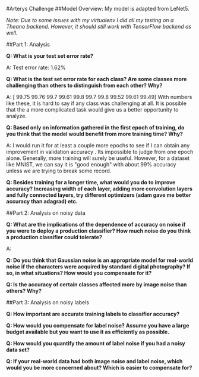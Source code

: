 #Arterys Challenge
##Model Overview:
My model is adapted from LeNet5. 

*Note: Due to some issues with my virtualenv I did all my testing on a Theano backend. However, it should still work with TensorFlow backend as well.*


##Part 1: Analysis


**Q: What is your test set error rate?**

A: Test error rate: 1.62%

**Q: What is the test set error rate for each class? Are some classes more challenging than others to distinguish from each other? Why?**

A: [ 99.75  99.76  99.7   99.61  99.8   99.7   99.8   99.52  99.61  99.49]
With numbers like these, it is hard to say if any class was challenging at all. It is possible that the a more complicated task would give us a better opportunity to analyze. 

**Q: Based only on information gathered in the first epoch of training, do you think that the model would benefit from more training time? Why?**

A: I would run it for at least a couple more epochs to see if I can obtain any improvement in validation accuracy . Its impossible to judge from one epoch alone. Generally, more training will surely be useful. However, for a dataset like MNIST, we can say it is "good enough" with about 99% accuracy unless we are trying to break some record. 

**Q: Besides training for a longer time, what would you do to improve accuracy?
Increasing width of each layer, adding more convolution layers and fully connected layers, try different optimizers (adam gave me better accuracy than adagrad) etc.**

##Part 2: Analysis on noisy data


**Q: What are the implications of the dependence of accuracy on noise if you were to deploy a production classifier? How much noise do you think a production classifier could tolerate?**

A: 

**Q: Do you think that Gaussian noise is an appropriate model for real-world noise if the characters were acquired by standard digital photography? If so, in what situations? How would you compensate for it?**

**Q: Is the accuracy of certain classes affected more by image noise than others? Why?**


##Part 3: Analysis on noisy labels


**Q: How important are accurate training labels to classifier accuracy?**

**Q: How would you compensate for label noise? Assume you have a large budget available but you want to use it as efficiently as possible.**


**Q: How would you quantify the amount of label noise if you had a noisy data set?**

**Q: If your real-world data had both image noise and label noise, which would you be more concerned about? Which is easier to compensate for?**
